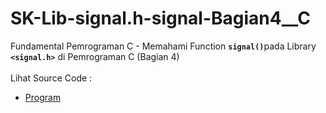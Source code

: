 # SK-Lib-signal.h-signal-Bagian4__C
Fundamental Pemrograman C - Memahami Function <code><b>signal()</b></code>pada Library <code><b>&lt;signal.h></b></code> di Pemrograman C (Bagian 4)<br><br>
Lihat Source Code : <br>
- <a href="https://github.com/RizkyKhapidsyah/SK-Lib-signal.h-signal-Bagian4__C/blob/master/SK-Lib-signal.h-signal-Bagian4__C/Source.c">Program</a>
